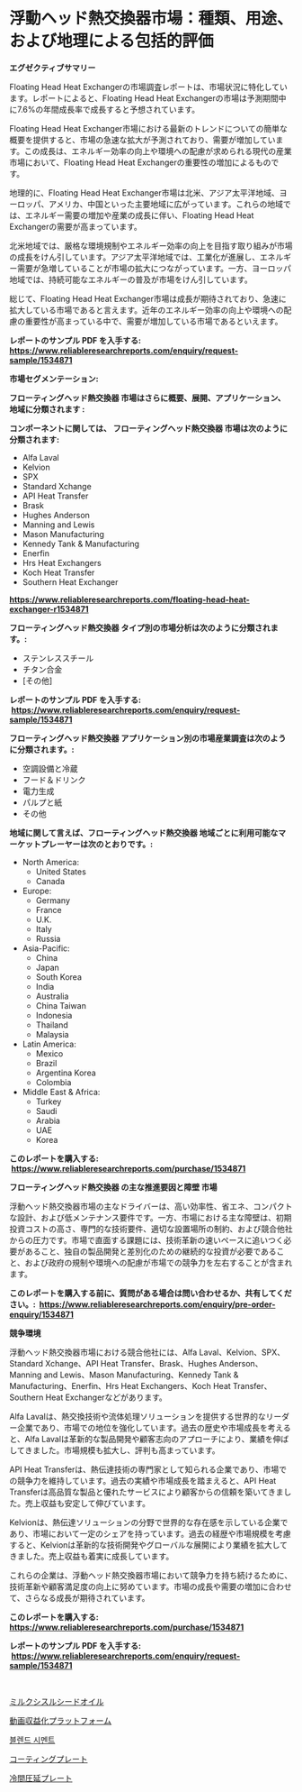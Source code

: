 <p><h1>浮動ヘッド熱交換器市場：種類、用途、および地理による包括的評価</h1></p><p><strong>エグゼクティブサマリー</strong></p>
<p><p>Floating Head Heat Exchangerの市場調査レポートは、市場状況に特化しています。レポートによると、Floating Head Heat Exchangerの市場は予測期間中に7.6%の年間成長率で成長すると予想されています。</p><p>Floating Head Heat Exchanger市場における最新のトレンドについての簡単な概要を提供すると、市場の急速な拡大が予測されており、需要が増加しています。この成長は、エネルギー効率の向上や環境への配慮が求められる現代の産業市場において、Floating Head Heat Exchangerの重要性の増加によるものです。</p><p>地理的に、Floating Head Heat Exchanger市場は北米、アジア太平洋地域、ヨーロッパ、アメリカ、中国といった主要地域に広がっています。これらの地域では、エネルギー需要の増加や産業の成長に伴い、Floating Head Heat Exchangerの需要が高まっています。</p><p>北米地域では、厳格な環境規制やエネルギー効率の向上を目指す取り組みが市場の成長をけん引しています。アジア太平洋地域では、工業化が進展し、エネルギー需要が急増していることが市場の拡大につながっています。一方、ヨーロッパ地域では、持続可能なエネルギーの普及が市場をけん引しています。</p><p>総じて、Floating Head Heat Exchanger市場は成長が期待されており、急速に拡大している市場であると言えます。近年のエネルギー効率の向上や環境への配慮の重要性が高まっている中で、需要が増加している市場であるといえます。</p></p>
<p><strong>レポートのサンプル PDF を入手する: <a href="https://www.reliableresearchreports.com/enquiry/request-sample/1534871">https://www.reliableresearchreports.com/enquiry/request-sample/1534871</a></strong></p>
<p><strong>市場セグメンテーション:</strong></p>
<p><strong> フローティングヘッド熱交換器 市場はさらに概要、展開、アプリケーション、地域に分類されます :</strong></p>
<p><strong>コンポーネントに関しては、 フローティングヘッド熱交換器 市場は次のように分類されます: &nbsp;</strong></p>
<p><ul><li>Alfa Laval</li><li>Kelvion</li><li>SPX</li><li>Standard Xchange</li><li>API Heat Transfer</li><li>Brask</li><li>Hughes Anderson</li><li>Manning and Lewis</li><li>Mason Manufacturing</li><li>Kennedy Tank & Manufacturing</li><li>Enerfin</li><li>Hrs Heat Exchangers</li><li>Koch Heat Transfer</li><li>Southern Heat Exchanger</li></ul></p>
<p><strong><a href="https://www.reliableresearchreports.com/floating-head-heat-exchanger-r1534871">https://www.reliableresearchreports.com/floating-head-heat-exchanger-r1534871</a></strong></p>
<p><strong> フローティングヘッド熱交換器 タイプ別の市場分析は次のように分類されます。:</strong></p>
<p><ul><li>ステンレススチール</li><li>チタン合金</li><li>[その他]</li></ul></p>
<p><strong>レポートのサンプル PDF を入手する: &nbsp;<a href="https://www.reliableresearchreports.com/enquiry/request-sample/1534871">https://www.reliableresearchreports.com/enquiry/request-sample/1534871</a></strong></p>
<p><strong> フローティングヘッド熱交換器 アプリケーション別の市場産業調査は次のように分類されます。:</strong></p>
<p><ul><li>空調設備と冷蔵</li><li>フード＆ドリンク</li><li>電力生成</li><li>パルプと紙</li><li>その他</li></ul></p>
<p><strong>地域に関して言えば、フローティングヘッド熱交換器 地域ごとに利用可能なマーケットプレーヤーは次のとおりです。:</strong></p>
<p><ul>
    <li>
        North America:
        <ul>
            <li>United States</li>
            <li>Canada</li>
        </ul>
    </li>
    <li>
        Europe:
        <ul>
            <li>Germany</li>
            <li>France</li>
            <li>U.K.</li>
            <li>Italy</li>
            <li>Russia</li>
        </ul>
    </li>
    <li>
        Asia-Pacific:
        <ul>
            <li>China</li>
            <li>Japan</li>
            <li>South Korea</li>
            <li>India</li>
            <li>Australia</li>
            <li>China Taiwan</li>
            <li>Indonesia</li>
            <li>Thailand</li>
            <li>Malaysia</li>
        </ul>
    </li>
    <li>
        Latin America:
        <ul>
            <li>Mexico</li>
            <li>Brazil</li>
            <li>Argentina Korea</li>
            <li>Colombia</li>
        </ul>
    </li>
    <li>
        Middle East & Africa:
        <ul>
            <li>Turkey</li>
            <li>Saudi</li>
            <li>Arabia</li>
            <li>UAE</li>
            <li>Korea</li>
        </ul>
    </li>
    </ul></p>
<p><strong>このレポートを購入する: &nbsp;<a href="https://www.reliableresearchreports.com/purchase/1534871">https://www.reliableresearchreports.com/purchase/1534871</a></strong></p>
<p><strong>フローティングヘッド熱交換器 の主な推進要因と障壁 市場</strong></p>
<p><p>浮動ヘッド熱交換器市場の主なドライバーは、高い効率性、省エネ、コンパクトな設計、および低メンテナンス要件です。一方、市場における主な障壁は、初期投資コストの高さ、専門的な技術要件、適切な設置場所の制約、および競合他社からの圧力です。市場で直面する課題には、技術革新の速いペースに追いつく必要があること、独自の製品開発と差別化のための継続的な投資が必要であること、および政府の規制や環境への配慮が市場での競争力を左右することが含まれます。</p></p>
<p><strong>このレポートを購入する前に、質問がある場合は問い合わせるか、共有してください。:&nbsp; <a href="https://www.reliableresearchreports.com/enquiry/pre-order-enquiry/1534871">https://www.reliableresearchreports.com/enquiry/pre-order-enquiry/1534871</a></strong></p>
<p><strong>競争環境</strong></p>
<p><p>浮動ヘッド熱交換器市場における競合他社には、Alfa Laval、Kelvion、SPX、Standard Xchange、API Heat Transfer、Brask、Hughes Anderson、Manning and Lewis、Mason Manufacturing、Kennedy Tank & Manufacturing、Enerfin、Hrs Heat Exchangers、Koch Heat Transfer、Southern Heat Exchangerなどがあります。</p><p>Alfa Lavalは、熱交換技術や流体処理ソリューションを提供する世界的なリーダー企業であり、市場での地位を強化しています。過去の歴史や市場成長を考えると、Alfa Lavalは革新的な製品開発や顧客志向のアプローチにより、業績を伸ばしてきました。市場規模も拡大し、評判も高まっています。</p><p>API Heat Transferは、熱伝達技術の専門家として知られる企業であり、市場での競争力を維持しています。過去の実績や市場成長を踏まえると、API Heat Transferは高品質な製品と優れたサービスにより顧客からの信頼を築いてきました。売上収益も安定して伸びています。</p><p>Kelvionは、熱伝達ソリューションの分野で世界的な存在感を示している企業であり、市場において一定のシェアを持っています。過去の経歴や市場規模を考慮すると、Kelvionは革新的な技術開発やグローバルな展開により業績を拡大してきました。売上収益も着実に成長しています。</p><p>これらの企業は、浮動ヘッド熱交換器市場において競争力を持ち続けるために、技術革新や顧客満足度の向上に努めています。市場の成長や需要の増加に合わせて、さらなる成長が期待されています。</p></p>
<p><strong>このレポートを購入する: &nbsp; <a href="https://www.reliableresearchreports.com/purchase/1534871">https://www.reliableresearchreports.com/purchase/1534871</a></strong></p>
<p><strong>レポートのサンプル PDF を入手する: &nbsp;<a href="https://www.reliableresearchreports.com/enquiry/request-sample/1534871">https://www.reliableresearchreports.com/enquiry/request-sample/1534871</a></strong><strong></strong></p>
<p>&nbsp;</p>
<p><p><a href="https://medium.com/@s.guest01/%E3%83%9F%E3%83%AB%E3%82%AF%E3%82%B7%E3%82%B9%E3%83%AB%E3%82%B7%E3%83%BC%E3%83%89%E3%82%AA%E3%82%A4%E3%83%AB%E5%B8%82%E5%A0%B4%E3%81%AE%E6%B4%9E%E5%AF%9F-%E5%B8%82%E5%A0%B4%E5%82%BE%E5%90%91-%E6%88%90%E9%95%B7-2024%E5%B9%B4%E3%81%8B%E3%82%892031%E5%B9%B4%E3%81%BE%E3%81%A7%E3%81%AE%E4%BA%88%E6%B8%AC-b1d22bf072cc">ミルクシスルシードオイル</a></p><p><a href="https://medium.com/@lorrainethompson10/%E3%83%93%E3%83%87%E3%82%AA%E3%83%9E%E3%83%8D%E3%82%BF%E3%82%A4%E3%82%BC%E3%83%BC%E3%82%B7%E3%83%A7%E3%83%B3%E3%83%97%E3%83%A9%E3%83%83%E3%83%88%E3%83%95%E3%82%A9%E3%83%BC%E3%83%A0%E5%B8%82%E5%A0%B4-%E5%B8%82%E5%A0%B4%E3%82%B7%E3%82%A7%E3%82%A2-%E5%B8%82%E5%A0%B4%E5%8B%95%E5%90%91-%E3%81%8A%E3%82%88%E3%81%B3%E5%B0%86%E6%9D%A5%E3%81%AE%E6%88%90%E9%95%B7%E3%81%AE%E6%8E%A2%E7%B4%A2-718f96cee8db">動画収益化プラットフォーム</a></p><p><a href="https://github.com/vsap75a286l/Market-Research-Report-List-1/blob/main/160236316760.md">블렌드 시멘트</a></p><p><a href="https://github.com/zekaoe592392/Market-Research-Report-List-1/blob/main/127394418272.md">コーティングプレート</a></p><p><a href="https://github.com/cnnriuez22368/Market-Research-Report-List-1/blob/main/244850418273.md">冷間圧延プレート</a></p></p>